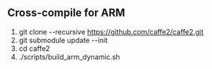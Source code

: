 ## Cross-compile for ARM

1. git clone --recursive https://github.com/caffe2/caffe2.git
2. git submodule update --init
3. cd caffe2
4. ./scripts/build_arm_dynamic.sh <You toolchain file path>

